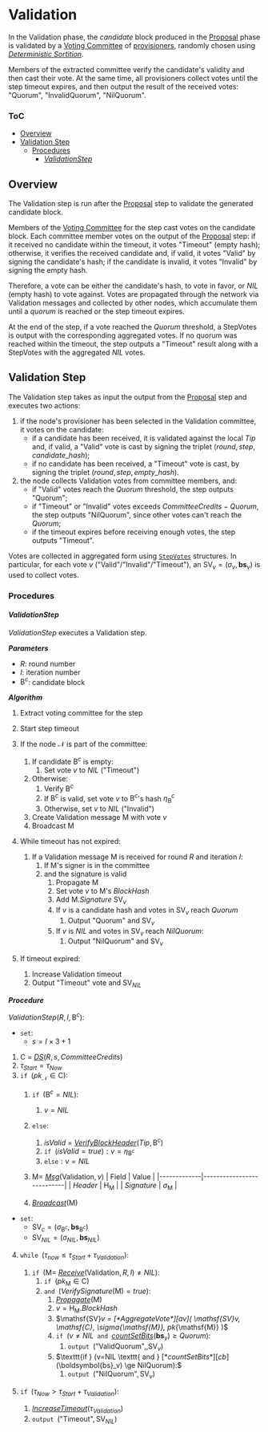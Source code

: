 # Validation

In the Validation phase, the *candidate* block produced in the [Proposal][prop] phase is validated by a [Voting Committee][vc] of [provisioners][p], randomly chosen using [*Deterministic Sortition*][ds]. 

Members of the extracted committee verify the candidate's validity and then cast their vote. At the same time, all provisioners collect votes until the step timeout expires, and then output the result of the received votes: "Quorum", "InvalidQuorum", "NilQuorum". <!-- TODO: change votes to "Valid", "Invalid", "Timeout" -->


### ToC
  - [Overview](#overview)
  - [Validation Step](#validation-step)
    - [Procedures](#procedures)
      - [*ValidationStep*](#validationstep)



## Overview
The Validation step is run after the [Proposal][prop] step to validate the generated candidate block. 

Members of the [Voting Committee][vc] for the step cast votes on the candidate block. Each committee member votes on the output of the [Proposal][prop] step: if it received no candidate within the timeout, it votes "Timeout" (empty hash); otherwise, it verifies the received candidate and, if valid, it votes "Valid" by signing the candidate's hash; if the candidate is invalid, it votes "Invalid" by signing the empty hash.

Therefore, a vote can be either the candidate's hash, to vote in favor, or $NIL$ (empty hash) to vote against. Votes are propagated through the network via $\mathsf{Validation}$ messages and collected by other nodes, which accumulate them until a *quorum* is reached or the step timeout expires.

At the end of the step, if a vote reached the $Quorum$ threshold, a $\mathsf{StepVotes}$ is output with the corresponding aggregated votes.
If no quorum was reached within the timeout, the step outputs a "Timeout" result along with a $\mathsf{StepVotes}$ with the aggregated $NIL$ votes.


## Validation Step
The Validation step takes as input the output from the [Proposal][prop] step and executes two actions: 
1. if the node's provisioner has been selected in the Validation committee, it votes on the candidate:
   - if a candidate has been received, it is validated against the local $Tip$ and, if valid, a $\text{"Valid"}$ vote is cast by signing the triplet $(round, step, candidate\_hash)$; 
   <!-- TODO: if the validation fails, an $Invalid$ vote is cast. vote definition must be changed to support this -->
   - if no candidate has been received, a $\text{"Timeout"}$ vote is cast, by signing the triplet $(round, step, empty\_hash)$.
2. the node collects Validation votes from committee members, and:
   - if $\text{"Valid"}$ votes reach the $Quorum$ threshold, the step outputs $\text{"Quorum"}$;
   - if $\text{"Timeout"}$ or $\text{"Invalid"}$ votes exceeds $CommitteeCredits-Quorum$, the step outputs $\text{"NilQuorum"}$, since other votes can't reach the $Quorum$;
   - if the timeout expires before receiving enough votes, the step outputs $\text{"Timeout"}$.

Votes are collected in aggregated form using [`StepVotes`][sv] structures. In particular, for each vote $v$ ($\text{"Valid"}$/$\text{"Invalid"}$/$\text{"Timeout"}$), an $\mathsf{SV}_v=(\sigma_v,\boldsymbol{bs}_v)$ is used to collect votes. 

### Procedures

#### *ValidationStep*
*ValidationStep* executes a Validation step.

***Parameters***
- $R$: round number
- $I$: iteration number
- $\mathsf{B}^c$: candidate block

***Algorithm***
1. Extract voting committee for the step
2. Start step timeout
3. If the node $\mathcal{N}$ is part of the committee:
   1. If candidate $\mathsf{B}^c$ is empty:
      1. Set vote $v$ to $NIL$ ($\text{"Timeout"}$)
   2. Otherwise:
      1. Verify $\mathsf{B}^c$
      2. If $\mathsf{B}^c$ is valid, set vote $v$ to $\mathsf{B}^c$'s hash $\eta_\mathsf{B}^c$
      3. Otherwise, set $v$ to $NIL$ ($\text{"Invalid"}$)
   3. Create $\mathsf{Validation}$ message $\mathsf{M}$ with vote $v$
   4. Broadcast $\mathsf{M}$

4. While timeout has not expired:
   1. If a $\mathsf{Validation}$ message $\mathsf{M}$ is received for round $R$ and iteration $I$:
      1. If $\mathsf{M}$'s signer is in the committee
      2. and the signature is valid
         1. Propagate $\mathsf{M}$
         2. Set vote $v$ to $\mathsf{M}$'s $BlockHash$
         3. Add $\mathsf{M}.Signature$ $\mathsf{SV}_v$
         4. If $v$ is a candidate hash and votes in $\mathsf{SV}_v$ reach $Quorum$
            1. Output $\text{"Quorum"}$ and $\mathsf{SV}_v$
         5. If $v$ is $NIL$ and votes in $\mathsf{SV}_v$ reach $NilQuorum$:
            1. Output $\text{"NilQuorum"}$ and $\mathsf{SV}_v$
 5. If timeout expired:
    1. Increase Validation timeout
    2. Output $\text{"Timeout"}$ vote and $\mathsf{SV}_{NIL}$
    <!-- TODO: why do we output SV_NIL? what if we have all Valid votes but less than Quorum? -->

***Procedure***

$ValidationStep( R, I, \mathsf{B}^c ) :$
- $\texttt{set}:$ 
  - $s = I \times 3 + 1$
1. $\mathsf{C}$ = [*DS*][dsa]$(R,s,CommitteeCredits)$
2. $\tau_{Start} = \tau_{Now}$
3. $\texttt{if } (pk_\mathcal{N} \in \mathsf{C}):$
   1. $\texttt{if } (\mathsf{B}^c = NIL):$
      1. $v = NIL$
   2. $\texttt{else}:$
      1. $isValid$ = [*VerifyBlockHeader*][vbh]$(Tip,\mathsf{B}^c)$
      2. $\texttt{if } (isValid = true) : v = \eta_{\mathsf{B}^c}$
      3. $\texttt{else}: v = NIL$
   3. $`\mathsf{M} = `$ [*Msg*][msg]$(\mathsf{Validation}, v)$
      | Field       | Value                     | 
      |-------------|---------------------------|
      | $Header$    | $\mathsf{H}_{\mathsf{M}}$ |
      | $Signature$ | $\sigma_{\mathsf{M}}$     |

   4. [*Broadcast*][mx]$(\mathsf{M})$

- $\texttt{set}:$
   - $\mathsf{SV}_c = (\sigma_{\mathsf{B}^c}, \boldsymbol{bs}_{\mathsf{B}^c})$
   - $\mathsf{SV}_{NIL} = (\sigma_{NIL}, \boldsymbol{bs}_{NIL})$

4. $\texttt{while } (\tau_{now} \le \tau_{Start}+\tau_{Validation}):$
   1. $\texttt{if } (\mathsf{M} =$ [*Receive*][mx]$(\mathsf{Validation},R,I) \ne NIL):$
      1. $\texttt{if } (pk_{\mathsf{M}} \in \mathsf{C})$
      2. $\texttt{and }($*VerifySignature*$(\mathsf{M}) = true):$
         1. [*Propagate*][mx]$(\mathsf{M})$
         2. $v = \mathsf{H}_{\mathsf{M}}.BlockHash$
         3. $\mathsf{SV}_v = $[*AggregateVote*][av]$( \mathsf{SV}_v, \mathsf{C}, \sigma_{\mathsf{M}}, pk_{\mathsf{M}} )$
         4. $\texttt{if } (v \ne NIL \texttt{ and }$[*countSetBits*][cb]$(\boldsymbol{bs}_v) \ge Quorum):$
            1. $\texttt{output } (\text{"ValidQuorum"},, \mathsf{SV}_v)$
         5. $\texttt{if } (v=NIL \texttt{ and } $[*countSetBits*][cb]$(\boldsymbol{bs}_v) \ge NilQuorum):$
            1. $\texttt{output } (\text{"NilQuorum"}, \mathsf{SV}_v)$

 5. $\texttt{if } (\tau_{Now} \gt \tau_{Start}+\tau_{Validation}):$
    1. [*IncreaseTimeout*][it]$(\tau_{Validation})$
    2. $\texttt{output } (\text{"Timeout"}, \mathsf{SV}_{NIL})$


<!------------------------- LINKS ------------------------->
<!-- https://github.com/dusk-network/dusk-protocol/tree/main/consensus/validation/README.md -->
[val]: #validation-step


<!-- Consensus -->
[cp]:  https://github.com/dusk-network/dusk-protocol/tree/main/consensus/README.md#consensus-parameters
[p]:   https://github.com/dusk-network/dusk-protocol/tree/main/consensus/README.md#provisioners-and-stakes
[sv]:  https://github.com/dusk-network/dusk-protocol/tree/main/consensus/README.md#stepvotes
[av]:  https://github.com/dusk-network/dusk-protocol/tree/main/consensus/README.md#aggregatevote
[it]:  https://github.com/dusk-network/dusk-protocol/tree/main/consensus/README.md#increasetimeout
<!-- Proposal -->
[prop]: https://github.com/dusk-network/dusk-protocol/tree/main/consensus/proposal
<!-- Sortition -->
[ds]:  https://github.com/dusk-network/dusk-protocol/tree/main/consensus/sortition/README.md
[dsa]: https://github.com/dusk-network/dusk-protocol/tree/main/consensus/sortition/README.md#deterministic-sortition-ds
[vc]:  https://github.com/dusk-network/dusk-protocol/tree/main/consensus/sortition/README.md#voting-committees
[sc]:  https://github.com/dusk-network/dusk-protocol/tree/main/consensus/sortition/README.md#subcommittees
[cb]:  https://github.com/dusk-network/dusk-protocol/tree/main/consensus/sortition/README.md#countsetbits
<!-- Chain Management -->
[vbh]: https://github.com/dusk-network/dusk-protocol/tree/main/consensus/chain-management/README.md#verifyblockheader
<!-- Messages -->
[msg]: https://github.com/dusk-network/dusk-protocol/tree/main/consensus/messages/README.md#message-creation
[mx]:  https://github.com/dusk-network/dusk-protocol/tree/main/consensus/messages/README.md#message-exchange
[vmsg]: https://github.com/dusk-network/dusk-protocol/tree/main/consensus/messages/README.md#validation-message
